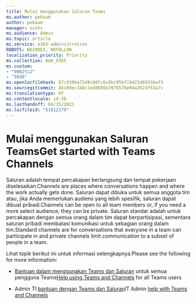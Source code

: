 ```yaml
---
title: Mulai menggunakan Saluran Teams
ms.author: pebaum
author: pebaum
manager: scotv
ms.audience: Admin
ms.topic: article
ms.service: o365-administration
ROBOTS: NOINDEX, NOFOLLOW
localization_priority: Priority
ms.collection: Adm_O365
ms.custom:
- "9002512"
- "5036"
ms.openlocfilehash: 87c939ba7349c60fc6c6bc95bf19425d6593baf5
ms.sourcegitcommit: 8bc60ec34bc1e40685e3976576e04a2623f63a7c
ms.translationtype: HT
ms.contentlocale: id-ID
ms.lasthandoff: 04/15/2021
ms.locfileid: "51812179"
---
```

# <a name="get-started-with-teams-channels"></a><span data-ttu-id="d2105-102">Mulai menggunakan Saluran Teams</span><span class="sxs-lookup"><span data-stu-id="d2105-102">Get started with Teams Channels</span></span>

<span data-ttu-id="d2105-103">Saluran adalah tempat percakapan berlangsung dan tempat pekerjaan diselesaikan.</span><span class="sxs-lookup"><span data-stu-id="d2105-103">Channels are places where conversations happen and where the work actually gets done.</span></span> <span data-ttu-id="d2105-104">Saluran dapat dibuka untuk semua anggota tim atau, jika Anda memerlukan audiens yang lebih spesifik, saluran dapat dibuat pribadi.</span><span class="sxs-lookup"><span data-stu-id="d2105-104">Channels can be open to all team members or, if you need a more select audience, they can be private.</span></span> <span data-ttu-id="d2105-105">Saluran standar adalah untuk percakapan dengan semua orang dalam tim dapat berpartisipasi, sementara saluran pribadi membatasi komunikasi untuk sebagian orang dalam tim.</span><span class="sxs-lookup"><span data-stu-id="d2105-105">Standard channels are for conversations that everyone in a team can participate in and private channels limit communication to a subset of people in a team.</span></span>

<span data-ttu-id="d2105-106">Lihat topik berikut ini untuk informasi selengkapnya:</span><span class="sxs-lookup"><span data-stu-id="d2105-106">Please see the following for more information:</span></span>

- <span data-ttu-id="d2105-107">[Bantuan dalam menggunakan Teams dan Saluran](https://support.office.com/article/teams-and-channels-df38ae23-8f85-46d3-b071-cb11b9de5499) untuk semua pengguna Teams</span><span class="sxs-lookup"><span data-stu-id="d2105-107">[Help using Teams and Channels](https://support.office.com/article/teams-and-channels-df38ae23-8f85-46d3-b071-cb11b9de5499) for all Teams users</span></span>

- <span data-ttu-id="d2105-108">Admin TI [bantuan dengan Teams dan Saluran](https://docs.microsoft.com/microsoftteams/teams-channels-overview)</span><span class="sxs-lookup"><span data-stu-id="d2105-108">IT Admin [help with Teams and Channels](https://docs.microsoft.com/microsoftteams/teams-channels-overview)</span></span> 
